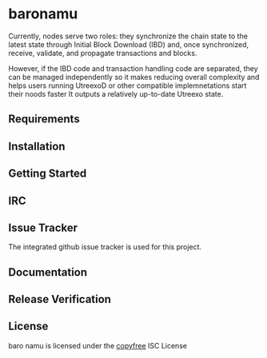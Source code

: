 # baronamu
Currently, nodes serve two roles: they synchronize the chain state to the latest state through Initial Block Download (IBD) and, once synchronized, receive, validate, and propagate transactions and blocks. 

However, if the IBD code and transaction handling code are separated, they can be managed independently so it makes reducing overall complexity and helps users running UtreexoD or other compatible implemnetations start their noods faster
It outputs a relatively up-to-date Utreexo state. 
## Requirements

## Installation

## Getting Started

## IRC

## Issue Tracker
The integrated github issue tracker is used for this project.
## Documentation

## Release Verification

## License
baro namu is licensed under the [copyfree](https://copyfree.org/) ISC License
